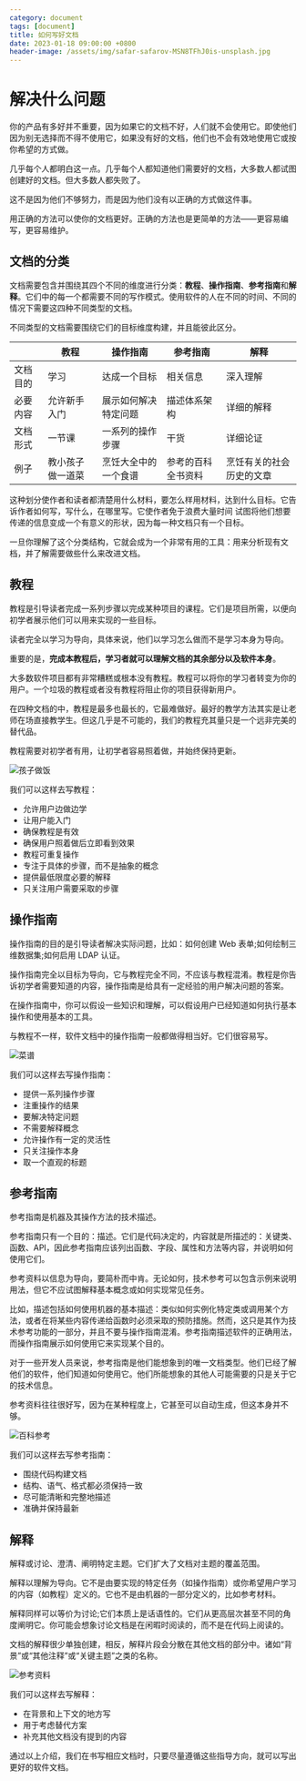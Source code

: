```yaml
---
category: document
tags: [document]
title: 如何写好文档
date: 2023-01-18 09:00:00 +0800
header-image: /assets/img/safar-safarov-MSN8TFhJ0is-unsplash.jpg
---
```


# 解决什么问题

你的产品有多好并不重要，因为如果它的文档不好，人们就不会使用它。即使他们因为别无选择而不得不使用它，如果没有好的文档，他们也不会有效地使用它或按你希望的方式做。

几乎每个人都明白这一点。几乎每个人都知道他们需要好的文档，大多数人都试图创建好的文档。但大多数人都失败了。

这不是因为他们不够努力，而是因为他们没有以正确的方式做这件事。

用正确的方法可以使你的文档更好。正确的方法也是更简单的方法——更容易编写，更容易维护。

## 文档的分类

文档需要包含并围绕其四个不同的维度进行分类：**教程**、**操作指南**、**参考指南**和**解释**。它们中的每一个都需要不同的写作模式。使用软件的人在不同的时间、不同的情况下需要这四种不同类型的文档。

不同类型的文档需要围绕它们的目标维度构建，并且能彼此区分。

||教程|操作指南|参考指南|解释|
|--|--|--|--|--|
|文档目的|学习|达成一个目标|相关信息|深入理解|
|必要内容|允许新手入门|展示如何解决特定问题|描述体系架构|详细的解释|
|文档形式|一节课|一系列的操作步骤|干货|详细论证|
|例子|教小孩子做一道菜|烹饪大全中的一个食谱|参考的百科全书资料|烹饪有关的社会历史的文章|

这种划分使作者和读者都清楚用什么材料，要怎么样用材料，达到什么目标。它告诉作者如何写，写什么，在哪里写。它使作者免于浪费大量时间 试图将他们想要传递的信息变成一个有意义的形状，因为每一种文档只有一个目标。

一旦你理解了这个分类结构，它就会成为一个非常有用的工具：用来分析现有文档，并了解需要做些什么来改进文档。

## 教程

教程是引导读者完成一系列步骤以完成某种项目的课程。它们是项目所需，以便向初学者展示他们可以用来实现的一些目标。

读者完全以学习为导向，具体来说，他们以学习怎么做而不是学习本身为导向。

重要的是，**完成本教程后，学习者就可以理解文档的其余部分以及软件本身**。

大多数软件项目都有非常糟糕或根本没有教程。教程可以将你的学习者转变为你的用户。一个垃圾的教程或者没有教程将阻止你的项目获得新用户。

在四种文档的中，教程是最多也最长的，它最难做好。最好的教学方法其实是让老师在场直接教学生。但这几乎是不可能的，我们的教程充其量只是一个远非完美的替代品。

教程需要对初学者有用，让初学者容易照着做，并始终保持更新。

![孩子做饭](/assets/img/document/1.jpg)


我们可以这样去写教程：

- 允许用户边做边学
- 让用户能入门
- 确保教程是有效
- 确保用户照着做后立即看到效果
- 教程可重复操作
- 专注于具体的步骤，而不是抽象的概念
- 提供最低限度必要的解释
- 只关注用户需要采取的步骤

## 操作指南

操作指南的目的是引导读者解决实际问题，比如：如何创建 Web 表单;如何绘制三维数据集;如何启用 LDAP 认证。

操作指南完全以目标为导向，它与教程完全不同，不应该与教程混淆。教程是你告诉初学者需要知道的内容，操作指南是给具有一定经验的用户解决问题的答案。

在操作指南中，你可以假设一些知识和理解，可以假设用户已经知道如何执行基本操作和使用基本的工具。

与教程不一样，软件文档中的操作指南一般都做得相当好。它们很容易写。

![菜谱](/assets/img/document/2.jpg)

我们可以这样去写操作指南：

- 提供一系列操作步骤
- 注重操作的结果
- 要解决特定问题
- 不需要解释概念
- 允许操作有一定的灵活性
- 只关注操作本身
- 取一个直观的标题

## 参考指南

参考指南是机器及其操作方法的技术描述。

参考指南只有一个目的：描述。它们是代码决定的，内容就是所描述的：关键类、函数、API，因此参考指南应该列出函数、字段、属性和方法等内容，并说明如何使用它们。

参考资料以信息为导向，要简朴而中肯。无论如何，技术参考可以包含示例来说明用法，但它不应试图解释基本概念或如何实现常见任务。

比如，描述包括如何使用机器的基本描述：类似如何实例化特定类或调用某个方法，或者在将某些内容传递给函数时必须采取的预防措施。然而，这只是其作为技术参考功能的一部分，并且不要与操作指南混淆。参考指南描述软件的正确用法，而操作指南展示如何使用它来实现某个目的。

对于一些开发人员来说，参考指南是他们能想象到的唯一文档类型。他们已经了解他们的软件，他们知道如何使用它。他们所能想象的其他人可能需要的只是关于它的技术信息。

参考资料往往很好写，因为在某种程度上，它甚至可以自动生成，但这本身并不够。

![百科参考](/assets/img/document/3.PNG)

我们可以这样去写参考指南：

- 围绕代码构建文档
- 结构、语气、格式都必须保持一致
- 尽可能清晰和完整地描述
- 准确并保持最新

## 解释

解释或讨论、澄清、阐明特定主题。它们扩大了文档对主题的覆盖范围。

解释以理解为导向。它不是由要实现的特定任务（如操作指南）或你希望用户学习的内容（如教程）定义的。它也不是由机器的一部分定义的，比如参考材料。

解释同样可以等价为讨论;它们本质上是话语性的。它们从更高层次甚至不同的角度阐明它。你可能会想象讨论文档是在闲暇时阅读的，而不是在代码上阅读的。

文档的解释很少单独创建，相反，解释片段会分散在其他文档的部分中。诸如“背景”或“其他注释”或“关键主题”之类的名称。

![参考资料](/assets/img/document/4.png)

我们可以这样去写解释：

- 在背景和上下文的地方写
- 用于考虑替代方案
- 补充其他文档没有提到的内容

通过以上介绍，我们在书写相应文档时，只要尽量遵循这些指导方向，就可以写出更好的软件文档。

